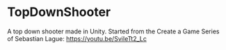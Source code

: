 # TopDownShooter
A top down shooter made in Unity. Started from the Create a Game Series of Sebastian Lague: https://youtu.be/SviIeTt2_Lc
